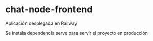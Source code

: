 # chat-node-frontend

Aplicación desplegada en Railway

Se instala dependencia serve para servir el proyecto en producción